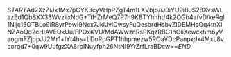 $START$Ad2XzZiJx1Mx7pCYK3cyVHpPZgT4m1LXVbj6/iJ0iYU9iBJS28XvsWLazEd1QbSXX33WvziixNdG+TtHZrMeQ7P7n9K8TYhhht/4k2OGb4afvD/keRgl1Nijc15OTBLo9iR8yrPewI9Ncx7JklJvIDwsyFuQesbrdHsbvZIDEMHsOq4tnXINZAoQd2cHIAVEQkUu/FPOxKVU/MdAWwznRsPKqzRBC1hOiiXewckhm6yVaogmFZjppJJ2Mr1+lYt4hs+LDoRpGPT1hhpmezw5ROaVDcPanpxdx4MxL8vcorqd7+0qw9UufgzXA8rpINuyfph26NtNI9YrZrfLraBDcw==$END$